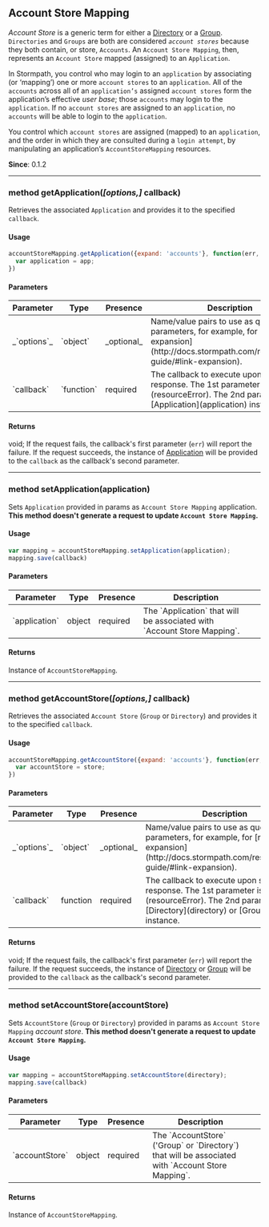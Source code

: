 ## Account Store Mapping

*Account Store* is a generic term for either a [Directory](directory) or a [Group](group).
`Directories` and `Groups` are both are considered *`account stores`* because they both contain, or store,
 `Accounts`. An `Account Store Mapping`, then, represents an `Account Store` mapped (assigned) to an `Application`.

In Stormpath, you control who may login to an `application` by associating (or ‘mapping’) one or more
 `account stores` to an `application`. All of the `accounts` across all of an `application’s` assigned
 `account stores` form the application’s effective *user base*; those `accounts` may login to the `application`.
 If no `account stores` are assigned to an `application`, no `accounts` will be able to login to the `application`.

You control which `account stores` are assigned (mapped) to an `application`, and the order in which they
 are consulted during a `login attempt`, by manipulating an application’s `AccountStoreMapping` resources.

**Since**: 0.1.2

---

<a name="getApplication"></a>
### <span class="member">method</span> getApplication(*[options,]* callback)

Retrieves the associated `Application` and provides it to the specified `callback`.

#### Usage


```javascript
accountStoreMapping.getApplication({expand: 'accounts'}, function(err, app){
  var application = app;
})

```

#### Parameters

<table class="table table-striped table-hover table-curved">
  <thead>
    <tr>
      <th>Parameter</th>
      <th>Type</th>
      <th>Presence</th>
      <th>Description<th>
    </tr>
  </thead>
  <tbody>
    <tr>
      <td>_`options`_</td>
      <td>`object`</td>
      <td>_optional_</td>
      <td>Name/value pairs to use as query parameters, for example, for [resource expansion](http://docs.stormpath.com/rest/product-guide/#link-expansion).</td>
    </tr>
    <tr>
      <td>`callback`</td>
      <td>`function`</td>
      <td>required</td>
      <td>The callback to execute upon server response. The 1st parameter is an [error](resourceError).  The 2nd parameter is an [Application](application) instance.</td>
    </tr>
  </tbody>
</table>

#### Returns

void;
If the request fails, the callback's first parameter (`err`) will report the failure.
If the request succeeds, the instance of  [Application](application) will be provided to the `callback` as the callback's second parameter.

---

<a name="setApplication"></a>
### <span class="member">method</span> setApplication(application)

Sets `Application` provided in params as `Account Store Mapping` application.
**This method doesn't generate a request to update `Account Store Mapping`.**

#### Usage


```javascript
var mapping = accountStoreMapping.setApplication(application);
mapping.save(callback)
```

#### Parameters

<table class="table table-striped table-hover table-curved">
  <thead>
    <tr>
      <th>Parameter</th>
      <th>Type</th>
      <th>Presence</th>
      <th>Description<th>
    </tr>
  </thead>
  <tbody>
    <tr>
      <td>`application`</td>
      <td>object</td>
      <td>required</td>
      <td>The `Application` that will be associated with `Account Store Mapping`.</td>
    </tr>
  </tbody>
</table>

#### Returns

Instance of `AccountStoreMapping`.

---

<a name="getAccountStore"></a>
### <span class="member">method</span> getAccountStore(*[options,]* callback)

Retrieves the associated `Account Store` (`Group` or `Directory`) and provides it to the specified `callback`.

#### Usage


```javascript
accountStoreMapping.getAccountStore({expand: 'accounts'}, function(err, store){
  var accountStore = store;
})

```

#### Parameters

<table class="table table-striped table-hover table-curved">
  <thead>
    <tr>
      <th>Parameter</th>
      <th>Type</th>
      <th>Presence</th>
      <th>Description<th>
    </tr>
  </thead>
  <tbody>
    <tr>
      <td>_`options`_</td>
      <td>`object`</td>
      <td>_optional_</td>
      <td>Name/value pairs to use as query parameters, for example, for [resource expansion](http://docs.stormpath.com/rest/product-guide/#link-expansion).</td>
    </tr>
    <tr>
      <td>`callback`</td>
      <td>function</td>
      <td>required</td>
      <td>The callback to execute upon server response. The 1st parameter is an [error](resourceError).  The 2nd parameter is an [Directory](directory) or [Group](group) instance.</td>
    </tr>
  </tbody>
</table>

#### Returns

void;
If the request fails, the callback's first parameter (`err`) will report the failure.
If the request succeeds, the instance of [Directory](directory) or [Group](group) will
 be provided to the `callback` as the callback's second parameter.

---

<a name="setAccountStore"></a>
### <span class="member">method</span> setAccountStore(accountStore)

Sets `AccountStore` (`Group` or `Directory`) provided in params as `Account Store Mapping`
 *account store*.
**This method doesn't generate a request to update `Account Store Mapping`.**

#### Usage


```javascript
var mapping = accountStoreMapping.setAccountStore(directory);
mapping.save(callback)
```

#### Parameters

<table class="table table-striped table-hover table-curved">
  <thead>
    <tr>
      <th>Parameter</th>
      <th>Type</th>
      <th>Presence</th>
      <th>Description<th>
    </tr>
  </thead>
  <tbody>
    <tr>
      <td>`accountStore`</td>
      <td>object</td>
      <td>required</td>
      <td>The `AccountStore` ('Group` or `Directory`) that will be associated with `Account Store Mapping`.</td>
    </tr>
  </tbody>
</table>

#### Returns

Instance of `AccountStoreMapping`.
